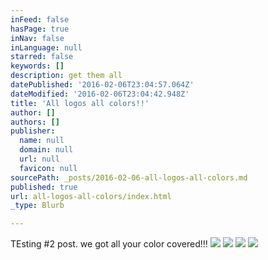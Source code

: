 ```yaml
---
inFeed: false
hasPage: true
inNav: false
inLanguage: null
starred: false
keywords: []
description: get them all
datePublished: '2016-02-06T23:04:57.064Z'
dateModified: '2016-02-06T23:04:42.948Z'
title: 'All logos all colors!!'
author: []
authors: []
publisher:
  name: null
  domain: null
  url: null
  favicon: null
sourcePath: _posts/2016-02-06-all-logos-all-colors.md
published: true
url: all-logos-all-colors/index.html
_type: Blurb

---
```

TEsting \#2 post.   we got all your color covered!!!
![](https://the-grid-user-content.s3-us-west-2.amazonaws.com/0db1e2b4-f329-494c-8920-0f1c31ac9b4d.jpg)
![](https://the-grid-user-content.s3-us-west-2.amazonaws.com/efacd6da-5439-45e0-afa8-5e0cb66a9110.jpg)
![](https://the-grid-user-content.s3-us-west-2.amazonaws.com/08f10b77-f68d-452e-8edd-17b0eebb1fe9.jpg)
![](https://the-grid-user-content.s3-us-west-2.amazonaws.com/34ab9b30-d38e-404e-9dbe-89a04f4b0933.jpg)